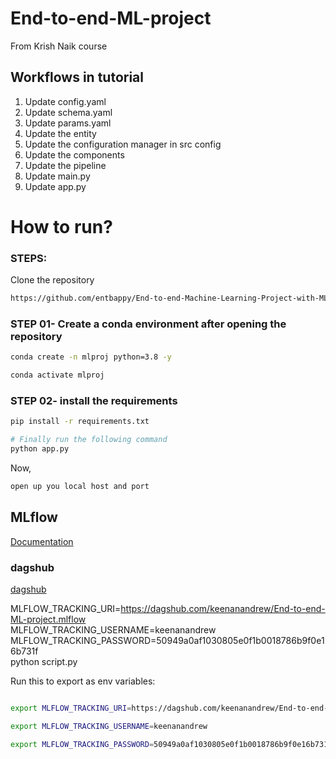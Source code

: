 # End-to-end-ML-project
From Krish Naik course


## Workflows in tutorial

1. Update config.yaml
2. Update schema.yaml
3. Update params.yaml
4. Update the entity
5. Update the configuration manager in src config
6. Update the components
7. Update the pipeline
8. Update main.py
9. Update app.py


# How to run?
### STEPS:

Clone the repository

```bash
https://github.com/entbappy/End-to-end-Machine-Learning-Project-with-MLflow
```
### STEP 01- Create a conda environment after opening the repository

```bash
conda create -n mlproj python=3.8 -y
```

```bash
conda activate mlproj
```


### STEP 02- install the requirements
```bash
pip install -r requirements.txt
```


```bash
# Finally run the following command
python app.py
```
Now,
```bash
open up you local host and port
```
## MLflow

[Documentation](https://mlflow.org/docs/latest/index.html)

### dagshub
[dagshub](https://dagshub.com/)

MLFLOW_TRACKING_URI=https://dagshub.com/keenanandrew/End-to-end-ML-project.mlflow \
MLFLOW_TRACKING_USERNAME=keenanandrew \
MLFLOW_TRACKING_PASSWORD=50949a0af1030805e0f1b0018786b9f0e16b731f \
python script.py

Run this to export as env variables:

```bash

export MLFLOW_TRACKING_URI=https://dagshub.com/keenanandrew/End-to-end-ML-project.mlflow

export MLFLOW_TRACKING_USERNAME=keenanandrew 

export MLFLOW_TRACKING_PASSWORD=50949a0af1030805e0f1b0018786b9f0e16b731f

```